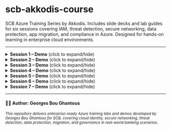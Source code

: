 # scb-akkodis-course
SCB Azure Training Series by Akkodis. Includes slide decks and lab guides for six sessions covering IAM, threat detection, secure networking, data protection, app migration, and compliance in Azure. Designed for hands-on learning in enterprise cloud environments.

---
<details>
<summary><strong>Session 1 – Demo</strong> (click to expand/hide)</summary>

### 🧪 [Enforce Required Tags with Azure Policy, Bicep & GitHub Actions](session1/azure-access-control/require-tag/session1-enforce-tags.md)
- **Objective:** Require an `owner` tag on every Azure resource using Azure Policy as code, Bicep for assignment, and GitHub Actions for deployment.
- **Topics:** Policy as code, Bicep, OIDC, GitHub Actions, tag governance.

### 🧪 [Restrict VM SKUs with Azure Policy](session1/azure-access-control/allowed-vm-sizes/session1-allowed-vms.md)
- **Objective:** Restrict allowed VM SKUs in a subscription using Azure Policy.
- **Topics:** Policy definition, assignment, compliance validation.

### 🧪 [Entra RBAC & MFA Enforcement](session1/session1-entra-rbac-mfa.md)
- **Objective:** Configure Entra ID (Azure AD) RBAC and enforce MFA for privileged roles.
- **Topics:** Entra ID, RBAC, MFA, role assignment, security best practices.

</details>

<details>
<summary><strong>Session 2 – Demo</strong> (click to expand/hide)</summary>

### 🧪 [Sentinel Lab – Key Vault Detection](session2/session2_demo.md)
- **Objective:** Detect and respond to suspicious access patterns in Azure Key Vault using Microsoft Sentinel and Logic Apps.
- **Topics:** Sentinel analytics, KQL, Logic Apps, incident response, Key Vault monitoring.

</details>

<details>
<summary><strong>Session 3 – Demo</strong> (click to expand/hide)</summary>

### 🧪 [Secure Logging Architecture with Private Endpoint](session3/session3-secure-logging.md)
- **Objective:** Deploy a secure logging architecture using ARM/Bicep, private endpoints, and private DNS.
- **Topics:** Storage security, private networking, DNS, ARM/Bicep automation.

### 🧪 [NSG Flow Logs – Monitor and Block Intra-VNet Traffic](session3/session3_nsg-flow-logs.md)
- **Objective:** Monitor and block intra-VNet traffic using NSGs and Flow Logs.
- **Topics:** NSG rules, Network Watcher, flow log analysis, segmentation.

</details>

<details>
<summary><strong>Session 4 – Demo</strong> (click to expand/hide)</summary>

### 🧪 [Immutable Storage for Audit Compliance](session4/session4-demo.md)
- **Objective:** Configure immutable blob storage with protected append writes and legal hold using CLI and Portal.
- **Topics:** Storage immutability, WORM, compliance, legal hold, CLI automation.

</details>

<details>
<summary><strong>Session 5 – Demo</strong> (click to expand/hide)</summary>

### 🛠️ [Azure DMS Migration Demo – Azure SQL ➞ Azure SQL](session5/session5-demo.md)
- **Objective:** Perform an online migration from Azure SQL Server to Azure SQL Server using Azure Database Migration Service (DMS).
- **Topics:** Database migration, DMS, automation, validation, SQL.

</details>

<details>
<summary><strong>Session 6 – Demo</strong> (click to expand/hide)</summary>

### 🧪 [Azure Policy & Blueprints for Enterprise Governance](session6/session6-demo.md)
- **Objective:** Automate and enforce cloud governance with Azure Policy and Blueprints.
- **Topics:** Policy definitions, initiatives, blueprints, compliance, RBAC, ARM/Bicep.

</details>

<details>
<summary><strong>Session 7 – Demo</strong> (click to expand/hide)</summary>

---

### 🧪 [Lift & Shift Migration Lab](session7/liftshift/lift-and-shift.md)
- **Objective:** Simulate a lift-and-shift (rehost) migration by capturing a Linux VM, creating a snapshot and managed disk, and deploying a new VM from that disk to represent the migrated workload.
- **Topics:** Snapshot-based migration, managed disks, disk cloning, VM deployment, SSH/password validation.

---

### 🧪 [Azure to Azure Migration Lab (ASR)](session7/azure-to-azure/asr-cross-region.md)
- **Objective:** Simulate an on-premises to Azure migration using Azure Site Recovery (ASR) with a cross-region Recovery Services Vault, including test and planned failover.
- **Topics:** ASR cross-region disaster recovery, Recovery Services Vault, portal-based replication, test failover, planned failover (cutover), SSH validation, cleanup.

---

### 🧪 [AWS to Azure Migration Lab (EC2 Export → Azure Import)](session7/aws_azure/aws-to-azure.md)
- **Objective:** Demonstrate a basic migration scenario from AWS to Azure by exporting an AWS EC2 instance as a VHD, uploading it to Azure Blob Storage, and deploying a VM from that disk.
- **Topics:** EC2 export, S3, AzCopy, Azure Blob Storage, managed disk creation, VM deployment from VHD, validation, cleanup.

---

### 🧪 [AWS to Azure Migration Lab (Azure Migrate)](session7/aws_azure/aws-azure-migrate.md)
- **Objective:** Use Azure Migrate to assess, replicate, and migrate AWS EC2 workloads into Azure with automated discovery, assessment, and orchestrated cutover.
- **Topics:** Azure Migrate project, appliance deployment, AWS discovery, assessment, replication, cutover, validation.

</details>

---

#### 🧑‍🏫 Author: Georges Bou Ghantous
<sub><i>This repository delivers enterprise-ready Azure training labs and demos developed by Georges Bou Ghantous for SCB, covering cloud identity, secure networking, threat detection, data protection, migration, and governance in real-world banking scenarios.</i></sub>
